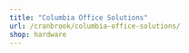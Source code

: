 ```yaml
---
title: "Columbia Office Solutions"
url: /cranbrook/columbia-office-solutions/
shop: hardware
---
```

